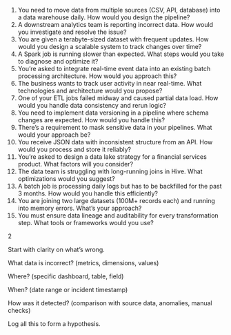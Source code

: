 1. You need to move data from multiple sources (CSV, API, database) into a data warehouse daily. How would you design the pipeline?
2. A downstream analytics team is reporting incorrect data. How would you investigate and resolve the issue?
3. You are given a terabyte-sized dataset with frequent updates. How would you design a scalable system to track changes over time?
4. A Spark job is running slower than expected. What steps would you take to diagnose and optimize it?
5. You’re asked to integrate real-time event data into an existing batch processing architecture. How would you approach this?
6. The business wants to track user activity in near real-time. What technologies and architecture would you propose?
7. One of your ETL jobs failed midway and caused partial data load. How would you handle data consistency and rerun logic?
8. You need to implement data versioning in a pipeline where schema changes are expected. How would you handle this?
9. There’s a requirement to mask sensitive data in your pipelines. What would your approach be?
10. You receive JSON data with inconsistent structure from an API. How would you process and store it reliably?
11. You’re asked to design a data lake strategy for a financial services product. What factors will you consider?
12. The data team is struggling with long-running joins in Hive. What optimizations would you suggest?
13. A batch job is processing daily logs but has to be backfilled for the past 3 months. How would you handle this efficiently?
14. You are joining two large datasets (100M+ records each) and running into memory errors. What’s your approach?
15. You must ensure data lineage and auditability for every transformation step. What tools or frameworks would you use?


2

Start with clarity on what’s wrong.

What data is incorrect? (metrics, dimensions, values)

Where? (specific dashboard, table, field)

When? (date range or incident timestamp)

How was it detected? (comparison with source data, anomalies, manual checks)

Log all this to form a hypothesis.